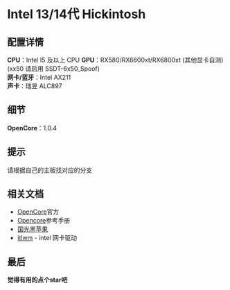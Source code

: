 # Intel 13/14代 Hickintosh

## 配置详情

**CPU**：Intel I5 及以上 CPU
**GPU**：RX580/RX6600xt/RX6800xt (其他显卡自测)(xx50 请启用 SSDT-6x50_Spoof)  
**网卡/蓝牙**：Intel AX211  
**声卡**：瑞昱 ALC897  

## 细节

**OpenCore**：1.0.4


## 提示

请根据自己的主板找对应的分支

## 相关文档

- [OpenCore](https://dortania.github.io/OpenCore-Install-Guide/)官方
- [Opencore](https://oc.skk.moe/)参考手册
- [国光黑苹果](https://apple.sqlsec.com/)
- [itlwm](https://github.com/OpenIntelWireless/itlwm) - intel 网卡驱动

## 最后

**觉得有用的点个star吧**
